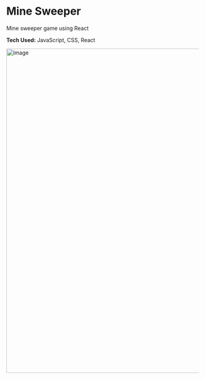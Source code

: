 # Mine Sweeper
Mine sweeper game using React

**Tech Used:** JavaScript, CSS, React 

<img width="977" height="849" alt="image" src="https://github.com/user-attachments/assets/1ea47848-c8d8-4563-ad34-9ff4b1a40d7b" />
